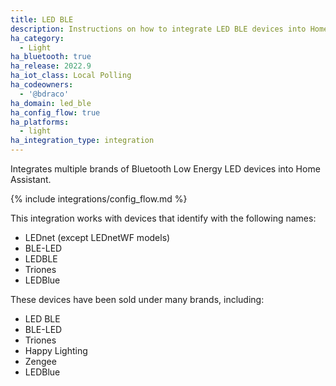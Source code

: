 ```yaml
---
title: LED BLE
description: Instructions on how to integrate LED BLE devices into Home Assistant.
ha_category:
  - Light
ha_bluetooth: true
ha_release: 2022.9
ha_iot_class: Local Polling
ha_codeowners:
  - '@bdraco'
ha_domain: led_ble
ha_config_flow: true
ha_platforms:
  - light
ha_integration_type: integration
---
```


Integrates multiple brands of Bluetooth Low Energy LED devices into Home Assistant.

{% include integrations/config_flow.md %}

This integration works with devices that identify with the following names:

- LEDnet (except LEDnetWF models)
- BLE-LED
- LEDBLE
- Triones
- LEDBlue

These devices have been sold under many brands, including:

- LED BLE
- BLE-LED
- Triones
- Happy Lighting
- Zengee
- LEDBlue
